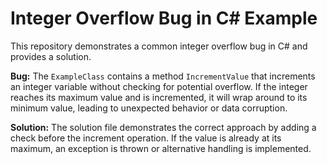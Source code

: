 # Integer Overflow Bug in C# Example

This repository demonstrates a common integer overflow bug in C# and provides a solution.

**Bug:** The `ExampleClass` contains a method `IncrementValue` that increments an integer variable without checking for potential overflow.  If the integer reaches its maximum value and is incremented, it will wrap around to its minimum value, leading to unexpected behavior or data corruption.

**Solution:** The solution file demonstrates the correct approach by adding a check before the increment operation. If the value is already at its maximum, an exception is thrown or alternative handling is implemented. 
